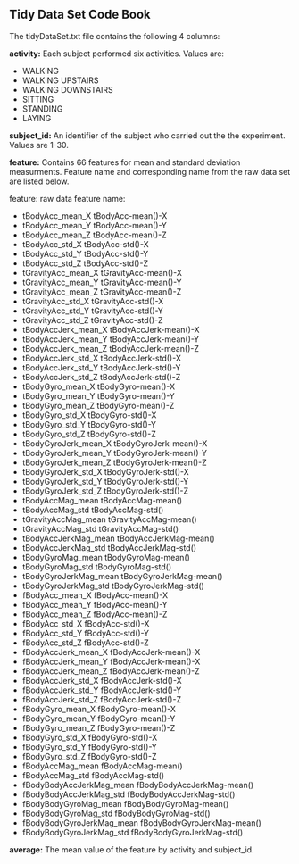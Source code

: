## Tidy Data Set Code Book


The tidyDataSet.txt file contains the following 4 columns:


**activity:**  Each subject performed six activities.  Values are:

* WALKING
* WALKING UPSTAIRS
* WALKING DOWNSTAIRS
* SITTING
* STANDING
* LAYING


**subject_id:**  An identifier of the subject who carried out the the experiment.  Values are 1-30.  


**feature:**  Contains 66 features for mean and standard deviation measurments.  Feature name and corresponding name from the raw data set are listed below.


feature:                                          raw data feature name:

* tBodyAcc_mean_X                                   tBodyAcc-mean()-X
* tBodyAcc_mean_Y                                   tBodyAcc-mean()-Y
* tBodyAcc_mean_Z                                   tBodyAcc-mean()-Z
* tBodyAcc_std_X                                    tBodyAcc-std()-X     
* tBodyAcc_std_Y                                    tBodyAcc-std()-Y
* tBodyAcc_std_Z                                    tBodyAcc-std()-Z
* tGravityAcc_mean_X                                tGravityAcc-mean()-X
* tGravityAcc_mean_Y                                tGravityAcc-mean()-Y     
* tGravityAcc_mean_Z                                tGravityAcc-mean()-Z
* tGravityAcc_std_X                                 tGravityAcc-std()-X
* tGravityAcc_std_Y                                 tGravityAcc-std()-Y
* tGravityAcc_std_Z                                 tGravityAcc-std()-Z    
* tBodyAccJerk_mean_X                               tBodyAccJerk-mean()-X
* tBodyAccJerk_mean_Y                               tBodyAccJerk-mean()-Y
* tBodyAccJerk_mean_Z                               tBodyAccJerk-mean()-Z
* tBodyAccJerk_std_X                                tBodyAccJerk-std()-X
* tBodyAccJerk_std_Y                                tBodyAccJerk-std()-Y
* tBodyAccJerk_std_Z                                tBodyAccJerk-std()-Z
* tBodyGyro_mean_X                                  tBodyGyro-mean()-X
* tBodyGyro_mean_Y                                  tBodyGyro-mean()-Y      
* tBodyGyro_mean_Z                                  tBodyGyro-mean()-Z
* tBodyGyro_std_X                                   tBodyGyro-std()-X
* tBodyGyro_std_Y                                   tBodyGyro-std()-Y
* tBodyGyro_std_Z                                   tBodyGyro-std()-Z     
* tBodyGyroJerk_mean_X                              tBodyGyroJerk-mean()-X
* tBodyGyroJerk_mean_Y                              tBodyGyroJerk-mean()-Y
* tBodyGyroJerk_mean_Z                              tBodyGyroJerk-mean()-Z
* tBodyGyroJerk_std_X                               tBodyGyroJerk-std()-X  
* tBodyGyroJerk_std_Y                               tBodyGyroJerk-std()-Y
* tBodyGyroJerk_std_Z                               tBodyGyroJerk-std()-Z
* tBodyAccMag_mean                                  tBodyAccMag-mean()   
* tBodyAccMag_std                                   tBodyAccMag-std()    
* tGravityAccMag_mean                               tGravityAccMag-mean()
* tGravityAccMag_std                                tGravityAccMag-std()
* tBodyAccJerkMag_mean                              tBodyAccJerkMag-mean()
* tBodyAccJerkMag_std                               tBodyAccJerkMag-std()
* tBodyGyroMag_mean                                 tBodyGyroMag-mean() 
* tBodyGyroMag_std                                  tBodyGyroMag-std() 
* tBodyGyroJerkMag_mean                             tBodyGyroJerkMag-mean()
* tBodyGyroJerkMag_std                              tBodyGyroJerkMag-std()
* fBodyAcc_mean_X                                   fBodyAcc-mean()-X     
* fBodyAcc_mean_Y                                   fBodyAcc-mean()-Y       
* fBodyAcc_mean_Z                                   fBodyAcc-mean()-Z
* fBodyAcc_std_X                                    fBodyAcc-std()-X
* fBodyAcc_std_Y                                    fBodyAcc-std()-Y     
* fBodyAcc_std_Z                                    fBodyAcc-std()-Z         
* fBodyAccJerk_mean_X                               fBodyAccJerk-mean()-X   
* fBodyAccJerk_mean_Y                               fBodyAccJerk-mean()-X
* fBodyAccJerk_mean_Z                               fBodyAccJerk-mean()-Z
* fBodyAccJerk_std_X                                fBodyAccJerk-std()-X
* fBodyAccJerk_std_Y                                fBodyAccJerk-std()-Y
* fBodyAccJerk_std_Z                                fBodyAccJerk-std()-Z
* fBodyGyro_mean_X                                  fBodyGyro-mean()-X
* fBodyGyro_mean_Y                                  fBodyGyro-mean()-Y  
* fBodyGyro_mean_Z                                  fBodyGyro-mean()-Z
* fBodyGyro_std_X                                   fBodyGyro-std()-X   
* fBodyGyro_std_Y                                   fBodyGyro-std()-Y  
* fBodyGyro_std_Z                                   fBodyGyro-std()-Z
* fBodyAccMag_mean                                  fBodyAccMag-mean()  
* fBodyAccMag_std                                   fBodyAccMag-std()
* fBodyBodyAccJerkMag_mean                          fBodyBodyAccJerkMag-mean()
* fBodyBodyAccJerkMag_std                           fBodyBodyAccJerkMag-std()
* fBodyBodyGyroMag_mean                             fBodyBodyGyroMag-mean()
* fBodyBodyGyroMag_std                              fBodyBodyGyroMag-std()
* fBodyBodyGyroJerkMag_mean                         fBodyBodyGyroJerkMag-mean()
* fBodyBodyGyroJerkMag_std                          fBodyBodyGyroJerkMag-std()


**average:**  The mean value of the feature by activity and subject_id.